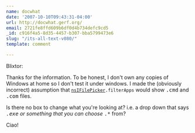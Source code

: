 ```yaml
---
name: docwhat
date: '2007-10-10T09:43:31-04:00'
url: http://docwhat.gerf.org/
email: 2721fe8ffd609b6df0d4b734defc9cd5
_id: c916f4a5-8d35-4457-b307-bba5799473e6
slug: "/its-all-text-v080/"
template: comment

---
```


Blixtor:

Thanks for the information.  To be honest, I don't own any copies of Windows at home so I don't test it under windows.  I made the (obviously incorrect) assumption that <code><a href="http://developer.mozilla.org/en/docs/nsIFilePicker" rel="nofollow">nsIFilePicker</a>.filterApps</code> would show <tt>.cmd</tt> and <tt>.com</tt> files.

Is there no box to change what you're looking at?  i.e. a drop down that says <tt>*.exe</tt> or something that you can choose <tt>*.*</tt> from?

Ciao!
